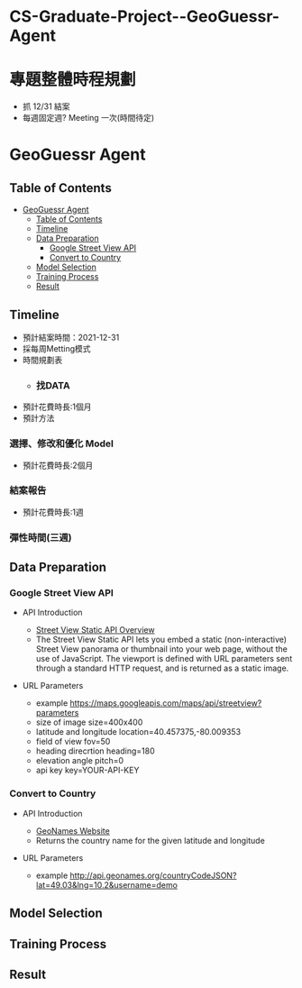 # CS-Graduate-Project--GeoGuessr-Agent

# 專題整體時程規劃
- 抓 12/31 結案
- 每週固定週? Meeting 一次(時間待定)

# GeoGuessr Agent

## Table of Contents
- [GeoGuessr Agent](#geoguessr-agent)
  - [Table of Contents](#table-of-contents)
  - [Timeline](#timeline)
  - [Data Preparation](#data-preparation)
    - [Google Street View API](#google-street-view-api)
    - [Convert to Country](#convert-to-country)
  - [Model Selection](#model-selection)
  - [Training Process](#training-process)
  - [Result](#result)

## Timeline
- 預計結案時間：2021-12-31
- 採每周Metting模式
- 時間規劃表
  - ### 找DATA
- 預計花費時長:1個月
- 預計方法

### 選擇、修改和優化 Model
- 預計花費時長:2個月

### 結案報告
- 預計花費時長:1週

### 彈性時間(三週)


## Data Preparation

### Google Street View API

- API Introduction
  - [Street View Static API Overview](https://developers.google.com/maps/documentation/streetview/overview)
  - The Street View Static API lets you embed a static (non-interactive) Street View panorama or thumbnail into your web page, without the use of JavaScript. The viewport is defined with URL parameters sent through a standard HTTP request, and is returned as a static image.

- URL Parameters
  - example https://maps.googleapis.com/maps/api/streetview?parameters
  - size of image size=400x400
  - latitude and longitude location=40.457375,-80.009353
  - field of view fov=50
  - heading direcrtion heading=180
  - elevation angle pitch=0
  - api key key=YOUR-API-KEY

### Convert to Country

- API Introduction
  - [GeoNames Website](http://www.geonames.org/export/)
  - Returns the country name for the given latitude and longitude

- URL Parameters
  - example http://api.geonames.org/countryCodeJSON?lat=49.03&lng=10.2&username=demo

## Model Selection

## Training Process

## Result








